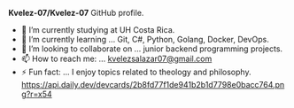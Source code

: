 **Kvelez-07/Kvelez-07** GitHub profile.
- 🔭 I’m currently studying at UH Costa Rica.
- 🌱 I’m currently learning ... Git, C#, Python, Golang, Docker, DevOps.
- 👯 I’m looking to collaborate on ... junior backend programming projects.
- 📫 How to reach me: ... kvelezsalazar07@gmail.com
- ⚡ Fun fact: ... I enjoy topics related to theology and philosophy.
https://api.daily.dev/devcards/2b8fd77f1de941b2b1d7798e0bacc764.png?r=x54
<!--
**Kvelez-07/Kvelez-07** GitHub profile.

- 🔭 I’m currently studying at UH Costa Rica.
- 🌱 I’m currently learning ... Python, Vim, Git, Go, and C#.
- 👯 I’m looking to collaborate on ... junior backend programming projects.
- 📫 How to reach me: ... kvelezsalazar07@gmail.com
- ⚡ Fun fact: ... I enjoy topics related to theology and philosophy.
-->

